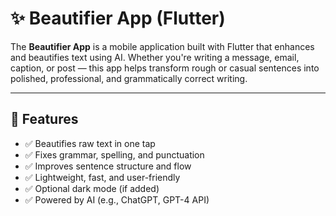 # ✨ Beautifier App (Flutter)

The **Beautifier App** is a mobile application built with Flutter that enhances and beautifies text using AI. Whether you're writing a message, email, caption, or post — this app helps transform rough or casual sentences into polished, professional, and grammatically correct writing.

---

## 📱 Features

- ✅ Beautifies raw text in one tap
- ✅ Fixes grammar, spelling, and punctuation
- ✅ Improves sentence structure and flow
- ✅ Lightweight, fast, and user-friendly
- ✅ Optional dark mode (if added)
- ✅ Powered by AI (e.g., ChatGPT, GPT-4 API)


